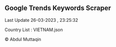 

## Google Trends Keywords Scraper 
 
Last Update 26-03-2023 , 23:25:32

Country List :
VIETNAM.json



© Abdul Muttaqin 

